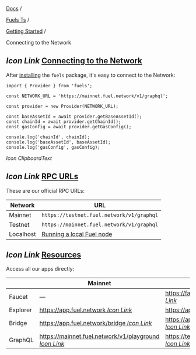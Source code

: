 [Docs](https://docs.fuel.network/) /

[Fuels Ts](https://docs.fuel.network/docs/fuels-ts/) /

[Getting Started](https://docs.fuel.network/docs/fuels-ts/getting-started/) /

Connecting to the Network

## _Icon Link_ [Connecting to the Network](https://docs.fuel.network/docs/fuels-ts/getting-started/connecting-to-the-network/\#connecting-to-the-network)

After [installing](https://docs.fuel.network/docs/fuels-ts/getting-started/installation/) the `fuels` package, it's easy to connect to the Network:

```fuel_Box fuel_Box-idXKMmm-css
import { Provider } from 'fuels';

const NETWORK_URL = 'https://mainnet.fuel.network/v1/graphql';

const provider = new Provider(NETWORK_URL);

const baseAssetId = await provider.getBaseAssetId();
const chainId = await provider.getChainId();
const gasConfig = await provider.getGasConfig();

console.log('chainId', chainId);
console.log('baseAssetId', baseAssetId);
console.log('gasConfig', gasConfig);
```

_Icon ClipboardText_

## _Icon Link_ [RPC URLs](https://docs.fuel.network/docs/fuels-ts/getting-started/connecting-to-the-network/\#rpc-urls)

These are our official RPC URLs:

| Network | URL |
| --- | --- |
| Mainnet | `https://testnet.fuel.network/v1/graphql` |
| Testnet | `https://mainnet.fuel.network/v1/graphql` |
| Localhost | [Running a local Fuel node](https://docs.fuel.network/docs/fuels-ts/getting-started/running-a-local-fuel-node/) |

## _Icon Link_ [Resources](https://docs.fuel.network/docs/fuels-ts/getting-started/connecting-to-the-network/\#resources)

Access all our apps directly:

|  | Mainnet | Testnet |
| --- | --- | --- |
| Faucet | — | [https://faucet-testnet.fuel.network/ _Icon Link_](https://faucet-testnet.fuel.network/) |
| Explorer | [https://app.fuel.network _Icon Link_](https://app.fuel.network/) | [https://app-testnet.fuel.network _Icon Link_](https://app-testnet.fuel.network/) |
| Bridge | [https://app.fuel.network/bridge _Icon Link_](https://app.fuel.network/bridge) | [https://app-testnet.fuel.network/bridge _Icon Link_](https://app-testnet.fuel.network/bridge) |
| GraphQL | [https://mainnet.fuel.network/v1/playground _Icon Link_](https://mainnet.fuel.network/v1/playground) | [https://testnet.fuel.network/v1/playground _Icon Link_](https://testnet.fuel.network/v1/playground) |